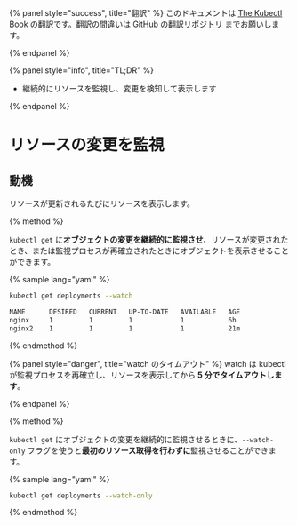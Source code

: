 {% panel style="success", title="翻訳" %}
このドキュメントは [The Kubectl Book](https://kubectl.docs.kubernetes.io/) の翻訳です。翻訳の間違いは [GitHub の翻訳リポジトリ](https://github.com/FujiHaruka/kubectl-book-ja/issues) までお願いします。

{% endpanel %}

{% panel style="info", title="TL;DR" %}

- 継続的にリソースを監視し、変更を検知して表示します

{% endpanel %}

# リソースの変更を監視

## 動機

リソースが更新されるたびにリソースを表示します。

{% method %}

`kubectl get` に**オブジェクトの変更を継続的に監視させ**、リソースが変更されたとき、または監視プロセスが再確立されたときにオブジェクトを表示させることができます。

{% sample lang="yaml" %}

```bash
kubectl get deployments --watch
```

```bash
NAME      DESIRED   CURRENT   UP-TO-DATE   AVAILABLE   AGE
nginx     1         1         1            1           6h
nginx2    1         1         1            1           21m
```

{% endmethod %}

{% panel style="danger", title="watch のタイムアウト" %}
watch は kubectl が監視プロセスを再確立し、リソースを表示してから **5 分でタイムアウトします**。

{% endpanel %}

{% method %}

`kubectl get` にオブジェクトの変更を継続的に監視させるときに、`--watch-only` フラグを使うと**最初のリソース取得を行わずに**監視させることができます。

{% sample lang="yaml" %}

```bash
kubectl get deployments --watch-only
```

{% endmethod %}
